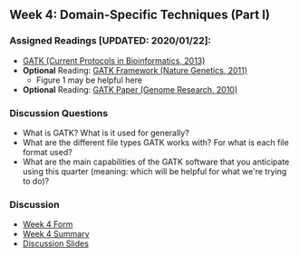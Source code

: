 ## Week 4: Domain-Specific Techniques (Part I)

### Assigned Readings [UPDATED: 2020/01/22]:

- [GATK (Current Protocols in Bioinformatics, 2013)](https://currentprotocols.onlinelibrary.wiley.com/doi/full/10.1002/0471250953.bi1110s43)
- **Optional** Reading: [GATK Framework (Nature Genetics, 2011)](https://www.nature.com/articles/ng.806)
	- Figure 1 may be helpful here
- **Optional** Reading: [GATK Paper (Genome Research, 2010)](https://genome.cshlp.org/content/20/9/1297.full.pdf+html)

	
### Discussion Questions

- What is GATK? What is it used for generally?
- What are the different file types GATK works with? For what is each file format used?
- What are the main capabilities of the GATK software that you anticipate using this quarter (meaning: which will be helpful for what we're trying to do)?

### Discussion

- [Week 4 Form](https://docs.google.com/forms/d/e/1FAIpQLSe_nShh5FMiryYN-d8JDyrQ_aKy4fpNwSVnGbO5edW-lftR7Q/viewform?usp=sf_link)
- [Week 4 Summary](https://htmlpreview.github.io/?https://github.com/ShanEllis/Genetic-Variation/blob/master/04_techniques/discussion_week4.html)
- [Discussion Slides](https://github.com/ShanEllis/Genetic-Variation/tree/master/04_techniques/04_techniques.pdf)

